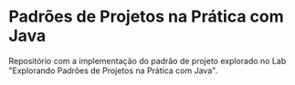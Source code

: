 # Padrões de Projetos na Prática com Java
Repositório com a implementação do padrão de projeto explorado no Lab "Explorando Padrões de Projetos na Prática com Java".
